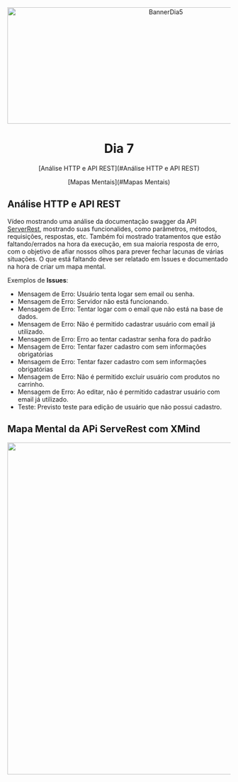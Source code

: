 <div align="center">
    <img src="Img/dia5.png" alt="BannerDia5" width="700px" height="263px">
    <h1> Dia 7 </h1>
    <p>[Análise HTTP e API REST](#Análise HTTP e API REST)</p>
    <p>[Mapas Mentais](#Mapas Mentais)</p>
</div>

## Análise HTTP e API REST
Vídeo mostrando uma análise da documentação swagger da API [ServerRest](https://serverest.dev/#/), mostrando suas funcionalides, como parâmetros, métodos, requisições, respostas, etc. Também foi mostrado tratamentos que estão faltando/errados na hora da execução, em sua maioria resposta de erro, com o objetivo de afiar nossos olhos para prever fechar lacunas de várias situações. O que está faltando deve ser relatado em Issues e documentado na hora de criar um mapa mental.


Exemplos de **Issues**:
- Mensagem de Erro: Usuário tenta logar sem email ou senha.
- Mensagem de Erro: Servidor não está funcionando.
- Mensagem de Erro: Tentar logar com o email que não está na base de dados.
- Mensagem de Erro: Não é permitido cadastrar usuário com email já utilizado.
- Mensagem de Erro: Erro ao tentar cadastrar senha fora do padrão
- Mensagem de Erro: Tentar fazer cadastro com  sem informações obrigatórias
- Mensagem de Erro: Tentar fazer cadastro com  sem informações obrigatórias
- Mensagem de Erro: Não é permitido excluir usuário com produtos no carrinho.
- Mensagem de Erro: Ao editar, não é permitido cadastrar usuário com email já utilizado.
 - Teste: Previsto teste para edição de usuário que não possui cadastro.



## Mapa Mental da APi ServeRest com XMind

<div align="center">
    <img src="Img/MapaMental2.png" width="750px">
</div>
